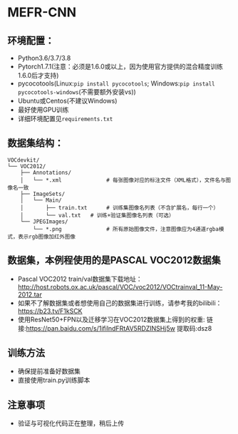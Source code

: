 # MEFR-CNN



## 环境配置：
* Python3.6/3.7/3.8
* Pytorch1.7.1(注意：必须是1.6.0或以上，因为使用官方提供的混合精度训练1.6.0后才支持)
* pycocotools(Linux:`pip install pycocotools`; Windows:`pip install pycocotools-windows`(不需要额外安装vs))
* Ubuntu或Centos(不建议Windows)
* 最好使用GPU训练
* 详细环境配置见`requirements.txt`

## 数据集结构：
```
VOCdevkit/
└── VOC2012/
    ├── Annotations/
    │   └── *.xml              # 每张图像对应的标注文件（XML格式），文件名与图像名一致
    ├── ImageSets/
    │   └── Main/
    │       ├── train.txt      # 训练集图像名列表（不含扩展名，每行一个）
    │       └── val.txt   # 训练+验证集图像名列表（可选）
    └── JPEGImages/
        └── *.png              # 所有原始图像文件，注意图像应为4通道rgba模式，表示rgb图像加红外图像
```


 
 
## 数据集，本例程使用的是PASCAL VOC2012数据集
* Pascal VOC2012 train/val数据集下载地址：http://host.robots.ox.ac.uk/pascal/VOC/voc2012/VOCtrainval_11-May-2012.tar
* 如果不了解数据集或者想使用自己的数据集进行训练，请参考我的bilibili：https://b23.tv/F1kSCK
* 使用ResNet50+FPN以及迁移学习在VOC2012数据集上得到的权重: 链接:https://pan.baidu.com/s/1ifilndFRtAV5RDZINSHj5w 提取码:dsz8

## 训练方法
* 确保提前准备好数据集
* 直接使用train.py训练脚本


## 注意事项
* 验证与可视化代码正在整理，稍后上传
